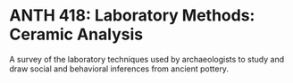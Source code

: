 # ANTH 418: Laboratory Methods: Ceramic Analysis

A survey of the laboratory techniques used by archaeologists to study and draw social and behavioral inferences from ancient pottery.